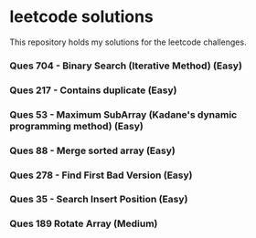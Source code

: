 # leetcode solutions
This repository holds my solutions for the leetcode challenges.

### Ques 704 - Binary Search (Iterative Method) (Easy)
### Ques 217 - Contains duplicate (Easy)
### Ques 53 - Maximum SubArray (Kadane's dynamic programming method) (Easy)
### Ques 88 - Merge sorted array (Easy)
### Ques 278 - Find First Bad Version (Easy)
### Ques 35 - Search Insert Position (Easy)
### Ques 189 Rotate Array (Medium)
    


